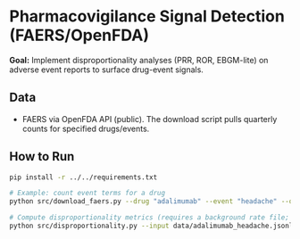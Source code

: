 # Pharmacovigilance Signal Detection (FAERS/OpenFDA)

**Goal:** Implement disproportionality analyses (PRR, ROR, EBGM-lite) on adverse event reports to surface drug-event signals.

## Data
- FAERS via OpenFDA API (public). The download script pulls quarterly counts for specified drugs/events.

## How to Run

```bash
pip install -r ../../requirements.txt

# Example: count event terms for a drug
python src/download_faers.py --drug "adalimumab" --event "headache" --out data/adalimumab_headache.jsonl

# Compute disproportionality metrics (requires a background rate file; script can approximate from pulls)
python src/disproportionality.py --input data/adalimumab_headache.jsonl --out reports/signal_metrics.csv
```
